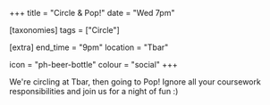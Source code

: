 +++
title = "Circle & Pop!"
date = "Wed 7pm"

[taxonomies]
tags = ["Circle"]

[extra]
end_time = "9pm"
location = "Tbar"

icon = "ph-beer-bottle"
colour = "social"
+++

We're circling at Tbar, then going to Pop! Ignore all your coursework responsibilities and join us for a night of fun :)
